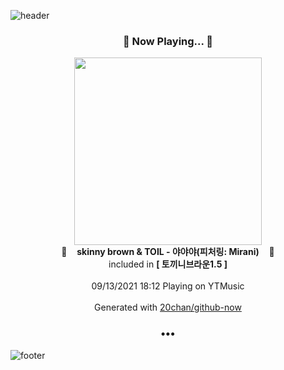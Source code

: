 ![header](https://capsule-render.vercel.app/api?type=wave&height=170&section=header&text=Hi.%20I'm%20SHIFT&fontColor=090707&fontAlignX=45&fontAlignY=65&fontSize=100)

<h3 align="center">🎵 Now Playing... 🎵</h3>
<p align="center">
  <a href="https://music.youtube.com/watch?v=O34UxRmN7dE">
    <img width="300" src="https://lh3.googleusercontent.com/rrQQ8FqI7scslQv9W9o2M0UM1V6DLIN3MvKgeS249hIIzuGMjgQm8vb7xV-KrkbKFli222NOUN-RGvWKmg">
  </a>
  <br>
  🎵&nbsp&nbsp&nbsp <b>skinny brown & TOIL - 야야야(피처링: Mirani)</b> &nbsp&nbsp&nbsp🎵
  <br>
  included in <b>[ 토끼니브라운1.5 ]</b>
  
  <br />
  <br />
  09/13/2021 18:12 Playing on YTMusic
  <br />
  <br />
  Generated with <a href="https://github.com/20chan/github-now">20chan/github-now</a>
</p>

<h3 align="center">•••</h3>

![footer](https://capsule-render.vercel.app/api?type=wave&height=150&section=footer)
